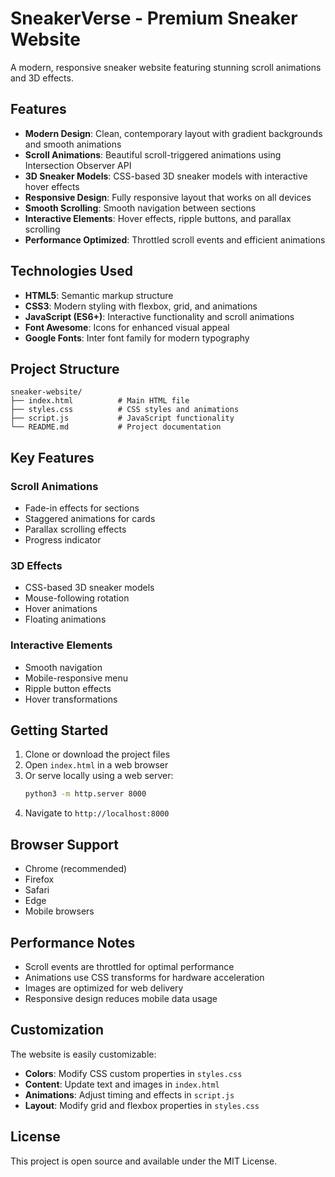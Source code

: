 # SneakerVerse - Premium Sneaker Website

A modern, responsive sneaker website featuring stunning scroll animations and 3D effects.

## Features

- **Modern Design**: Clean, contemporary layout with gradient backgrounds and smooth animations
- **Scroll Animations**: Beautiful scroll-triggered animations using Intersection Observer API
- **3D Sneaker Models**: CSS-based 3D sneaker models with interactive hover effects
- **Responsive Design**: Fully responsive layout that works on all devices
- **Smooth Scrolling**: Smooth navigation between sections
- **Interactive Elements**: Hover effects, ripple buttons, and parallax scrolling
- **Performance Optimized**: Throttled scroll events and efficient animations

## Technologies Used

- **HTML5**: Semantic markup structure
- **CSS3**: Modern styling with flexbox, grid, and animations
- **JavaScript (ES6+)**: Interactive functionality and scroll animations
- **Font Awesome**: Icons for enhanced visual appeal
- **Google Fonts**: Inter font family for modern typography

## Project Structure

```
sneaker-website/
├── index.html          # Main HTML file
├── styles.css          # CSS styles and animations
├── script.js           # JavaScript functionality
└── README.md           # Project documentation
```

## Key Features

### Scroll Animations
- Fade-in effects for sections
- Staggered animations for cards
- Parallax scrolling effects
- Progress indicator

### 3D Effects
- CSS-based 3D sneaker models
- Mouse-following rotation
- Hover animations
- Floating animations

### Interactive Elements
- Smooth navigation
- Mobile-responsive menu
- Ripple button effects
- Hover transformations

## Getting Started

1. Clone or download the project files
2. Open `index.html` in a web browser
3. Or serve locally using a web server:
   ```bash
   python3 -m http.server 8000
   ```
4. Navigate to `http://localhost:8000`

## Browser Support

- Chrome (recommended)
- Firefox
- Safari
- Edge
- Mobile browsers

## Performance Notes

- Scroll events are throttled for optimal performance
- Animations use CSS transforms for hardware acceleration
- Images are optimized for web delivery
- Responsive design reduces mobile data usage

## Customization

The website is easily customizable:

- **Colors**: Modify CSS custom properties in `styles.css`
- **Content**: Update text and images in `index.html`
- **Animations**: Adjust timing and effects in `script.js`
- **Layout**: Modify grid and flexbox properties in `styles.css`

## License

This project is open source and available under the MIT License.